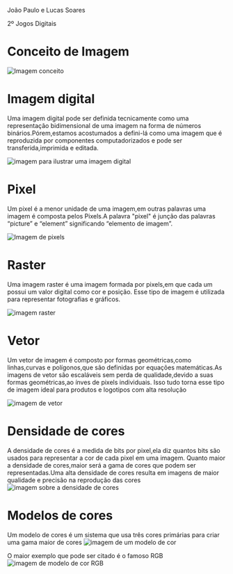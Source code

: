 
João Paulo e Lucas Soares

2º Jogos Digitais

# Conceito de Imagem 
![Imagem conceito](https://static.significados.com.br/foto/tipos-de-arte-og.jpg)


# Imagem digital
Uma imagem digital pode ser definida tecnicamente como uma representação bidimensional de uma imagem na forma de números binários.Pórem,estamos acostumados a defini-lá como uma imagem que é reproduzida por componentes computadorizados e pode ser transferida,imprimida e editada.


![imagem para ilustrar uma imagem digital](https://tse2.explicit.bing.net/th?id=OIP.NSD08RuLlFfzlQANiwOgdwHaFC&pid=Api&P=0&h=180)




# Pixel 
Um pixel é a menor unidade de uma imagem,em outras palavras uma imagem é composta pelos Pixels.A palavra "pixel" é junção das palavras “picture” e “element” significando “elemento de imagem”.

![Imagem de pixels](https://i.ytimg.com/vi/wsFROq2jVSQ/maxresdefault.jpg)






# Raster

Uma imagem raster é uma imagem formada por pixels,em que cada um possui um valor digital como cor e posição.
Esse tipo de imagem é utilizada para representar fotografias e gráficos.

![imagem raster](https://cdn-cpbig.nitrocdn.com/IzPeBBkLunEktyyTWIDYtADyaQjIfijq/assets/images/optimized/rev-2d3a120/blog/wp-content/uploads/2021/10/imagem-raster.png)


# Vetor
Um vetor de imagem é composto por formas geométricas,como linhas,curvas e polígonos,que são definidas por equações matemáticas.As imagens de vetor são escaláveis sem perda de qualidade,devido a suas formas geométricas,ao ínves de pixels individuais.
Isso tudo torna esse tipo de imagem ideal para produtos e logotipos com alta resolução 

![imagem de vetor](http://1.bp.blogspot.com/-W3l1z2VGzHs/UK910Wu_HyI/AAAAAAAAAFg/2iu-NSSIHx0/w1200-h630-p-k-no-nu/1.jpg)



 # Densidade de cores
 A densidade de cores é a medida de bits por pixel,ela diz quantos bits são usados para representar a cor de cada pixel em uma imagem. Quanto maior a densidade de cores,maior será a gama de cores que podem ser representadas.Uma alta densidade de cores resulta em imagens de maior qualidade e precisão na reprodução das cores
 ![imagem sobre a densidade de cores](https://muraltecno.com/wp-content/uploads/2022/03/Pixel-12-2048x960.jpg)


 # Modelos de cores
 Um modelo de cores é um sistema que usa três cores primárias para criar uma gama maior de cores
 ![imagem de um modelo de cor](https://www.estudioroxo.com.br/wp-content/uploads/post-blog-estudio-roxo-branding-a-paleta-de-cores-na-construcao-de-uma-identidade-visual-forte-3.jpg)
 
 
 
 
 
 
 
 

 O maior exemplo que pode ser citado é o famoso RGB
 ![imagem de modelo de cor RGB](https://1.bp.blogspot.com/-_LT4T8uvZXI/Xc1Mt0qdRJI/AAAAAAAAAFM/ZT-cmZErO74ZepMGNTAdfdXEiyEJh-atACNcBGAsYHQ/s1600/rgb-model.png)

 




